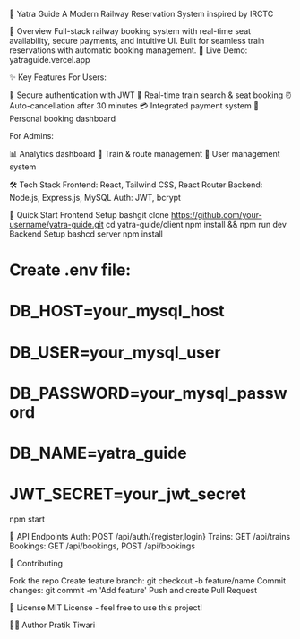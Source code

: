 🚆 Yatra Guide
A Modern Railway Reservation System inspired by IRCTC




🌟 Overview
Full-stack railway booking system with real-time seat availability, secure payments, and intuitive UI. Built for seamless train reservations with automatic booking management.
🔗 Live Demo: yatraguide.vercel.app

✨ Key Features
For Users:

🔐 Secure authentication with JWT
🎫 Real-time train search & seat booking
⏰ Auto-cancellation after 30 minutes
💳 Integrated payment system
📱 Personal booking dashboard

For Admins:

📊 Analytics dashboard
🚄 Train & route management
👥 User management system


🛠️ Tech Stack
Frontend: React, Tailwind CSS, React Router
Backend: Node.js, Express.js, MySQL
Auth: JWT, bcrypt

🚀 Quick Start
Frontend Setup
bashgit clone https://github.com/your-username/yatra-guide.git
cd yatra-guide/client
npm install && npm run dev
Backend Setup
bashcd server
npm install

# Create .env file:
# DB_HOST=your_mysql_host
# DB_USER=your_mysql_user  
# DB_PASSWORD=your_mysql_password
# DB_NAME=yatra_guide
# JWT_SECRET=your_jwt_secret

npm start


🔧 API Endpoints
Auth:     POST /api/auth/{register,login}
Trains:   GET  /api/trains
Bookings: GET  /api/bookings, POST /api/bookings

🤝 Contributing

Fork the repo
Create feature branch: git checkout -b feature/name
Commit changes: git commit -m 'Add feature'
Push and create Pull Request


📄 License
MIT License - feel free to use this project!

👨‍💻 Author
Pratik Tiwari
